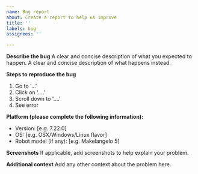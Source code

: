 ```yaml
---
name: Bug report
about: Create a report to help us improve
title: ''
labels: bug
assignees: ''

---
```


**Describe the bug**
A clear and concise description of what you expected to happen.
A clear and concise description of what happens instead.

**Steps to reproduce the bug**
1. Go to '...'
2. Click on '....'
3. Scroll down to '....'
4. See error

**Platform (please complete the following information):**
 - Version: [e.g. 7.22.0]
 - OS: [e.g. OSX/Windows/Linux flavor]
 - Robot model (if any): [e.g. Makelangelo 5]

**Screenshots**
If applicable, add screenshots to help explain your problem.

**Additional context**
Add any other context about the problem here.
